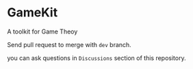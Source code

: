 # GameKit
A toolkit for Game Theoy

Send pull request to merge with `dev` branch.

you can ask questions in `Discussions` section of this repository.

